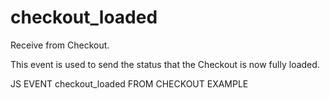 # checkout_loaded

<include from="Snippets-CheckoutAPI.md" element-id="snippet-header" />

Receive from Checkout.

This event is used to send the status that the Checkout is now fully loaded.

<code-block>
JS EVENT checkout_loaded FROM CHECKOUT EXAMPLE
</code-block>
